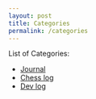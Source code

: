 ```yaml
---
layout: post
title: Categories
permalink: /categories
---
```


List of Categories:
- [Journal](/journal.html)
- [Chess log](/chess.html)
- [Dev log](/dev.html)
